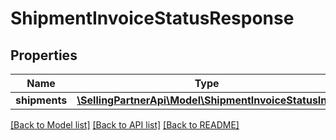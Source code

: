 # ShipmentInvoiceStatusResponse

## Properties
Name | Type | Description | Notes
------------ | ------------- | ------------- | -------------
**shipments** | [**\SellingPartnerApi\Model\ShipmentInvoiceStatusInfo**](ShipmentInvoiceStatusInfo.md) |  | [optional] 

[[Back to Model list]](../README.md#documentation-for-models) [[Back to API list]](../README.md#documentation-for-api-endpoints) [[Back to README]](../README.md)


